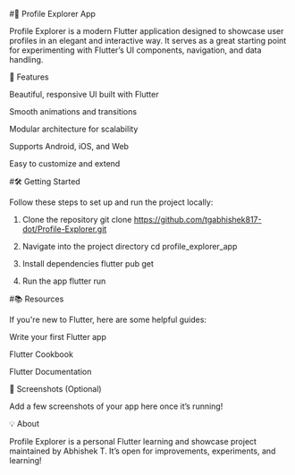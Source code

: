 #🚀 Profile Explorer App

Profile Explorer is a modern Flutter application designed to showcase user profiles in an elegant and interactive way. It serves as a great starting point for experimenting with Flutter’s UI components, navigation, and data handling.

🧩 Features

Beautiful, responsive UI built with Flutter

Smooth animations and transitions

Modular architecture for scalability

Supports Android, iOS, and Web

Easy to customize and extend

#🛠️ Getting Started

Follow these steps to set up and run the project locally:

1. Clone the repository
git clone https://github.com/tgabhishek817-dot/Profile-Explorer.git

2. Navigate into the project directory
cd profile_explorer_app

3. Install dependencies
flutter pub get

4. Run the app
flutter run

#📚 Resources

If you're new to Flutter, here are some helpful guides:

Write your first Flutter app

Flutter Cookbook

Flutter Documentation

📸 Screenshots (Optional)

Add a few screenshots of your app here once it’s running!

💡 About

Profile Explorer is a personal Flutter learning and showcase project maintained by Abhishek T.
It’s open for improvements, experiments, and learning!
